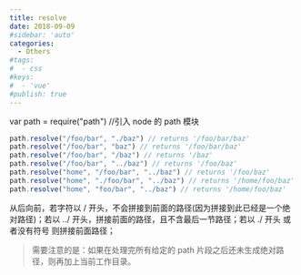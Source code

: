 ```yaml
---
title: resolve
date: 2018-09-09
#sidebar: 'auto'
categories:
  - Others
#tags:
#  - css
#keys:
#  - 'vue'
#publish: true
---
```


var path = require("path") //引入 node 的 path 模块

```js
path.resolve("/foo/bar", "./baz") // returns '/foo/bar/baz'
path.resolve("/foo/bar", "baz") // returns '/foo/bar/baz'
path.resolve("/foo/bar", "/baz") // returns '/baz'
path.resolve("/foo/bar", "../baz") // returns '/foo/baz'
path.resolve("home", "/foo/bar", "../baz") // returns '/foo/baz'
path.resolve("home", "./foo/bar", "../baz") // returns '/home/foo/baz'
path.resolve("home", "foo/bar", "../baz") // returns '/home/foo/baz'
```

从后向前，若字符以 / 开头，不会拼接到前面的路径(因为拼接到此已经是一个绝对路径)；若以 ../ 开头，拼接前面的路径，且不含最后一节路径；若以 ./ 开头 或者没有符号 则拼接前面路径；

> 需要注意的是：如果在处理完所有给定的 path 片段之后还未生成绝对路径，则再加上当前工作目录。
